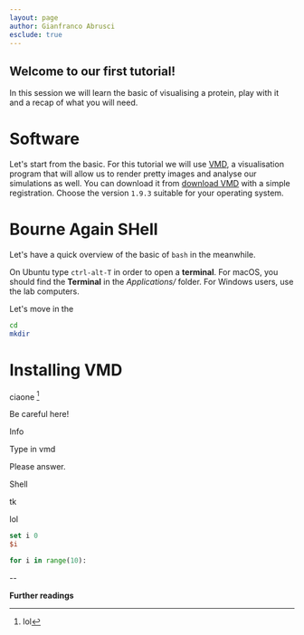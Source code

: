 ```yaml
---
layout: page
author: Gianfranco Abrusci
esclude: true
---
```


## Welcome to our first tutorial!

In this session we will learn the basic of visualising a protein,
play with it and a recap of what you will need.

# Software
Let's start from the basic. For this tutorial we will use [VMD](https://www.ks.uiuc.edu/Research/vmd/), a visualisation program
that will allow us to render pretty images and analyse our simulations as well.
You can download it from [download VMD](https://www.ks.uiuc.edu/Development/Download/download.cgi?PackageName=VMD)
with a simple registration. Choose the version `1.9.3` suitable for your operating system.


# Bourne Again SHell
Let's have a quick overview of the basic of `bash` in the meanwhile.

On Ubuntu type `ctrl-alt-T` in order to open a **terminal**. For macOS, you should find the **Terminal** in the _Applications/_ folder.
For Windows users, use the lab computers.

Let's move in the


```bash
cd
mkdir
```

# Installing VMD

ciaone [^1]

[^1]: lol
<p class="prompt prompt-attention"> Be careful here!</p>
<p class="prompt prompt-info"> Info </p>
<p class="prompt prompt-vmd"> Type in vmd</p>
<p class="prompt prompt-question"> Please answer.</p>
<p class="prompt prompt-shell"> Shell </p>
<p class="prompt prompt-tk"> tk </p>


lol

```tcl
set i 0
$i
```

```python
for i in range(10):
```


--

**Further readings**
